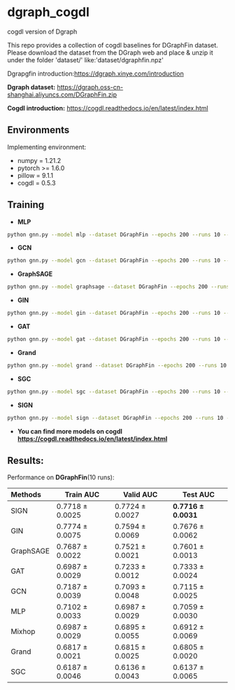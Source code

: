 # dgraph_cogdl
cogdl version of Dgraph

This repo provides a collection of cogdl baselines for DGraphFin dataset. Please download the dataset from the DGraph web and place & unzip it under the folder 'dataset/' like:'dataset/dgraphfin.npz'

Dgrapgfin introduction:https://dgraph.xinye.com/introduction

**Dgraph dataset:** https://dgraph.oss-cn-shanghai.aliyuncs.com/DGraphFin.zip

**Cogdl introduction:** https://cogdl.readthedocs.io/en/latest/index.html

## Environments
Implementing environment:  
- numpy = 1.21.2  
- pytorch >= 1.6.0  
- pillow = 9.1.1
- cogdl = 0.5.3

## Training

- **MLP**
```bash
python gnn.py --model mlp --dataset DGraphFin --epochs 200 --runs 10 --device 0
```

- **GCN**
```bash
python gnn.py --model gcn --dataset DGraphFin --epochs 200 --runs 10 --device 0
```

- **GraphSAGE**
```bash
python gnn.py --model graphsage --dataset DGraphFin --epochs 200 --runs 10 --device 0
```

- **GIN**
```bash
python gnn.py --model gin --dataset DGraphFin --epochs 200 --runs 10 --device 0
```

- **GAT**
```bash
python gnn.py --model gat --dataset DGraphFin --epochs 200 --runs 10 --device 0
```

- **Grand**
```bash
python gnn.py --model grand --dataset DGraphFin --epochs 200 --runs 10 --device 0
```

- **SGC**
```bash
python gnn.py --model sgc --dataset DGraphFin --epochs 200 --runs 10 --device 0
```

- **SIGN**
```bash
python gnn.py --model sign --dataset DGraphFin --epochs 200 --runs 10 --device 0
```


- **You can find more models on cogdl https://cogdl.readthedocs.io/en/latest/index.html**


## Results:
Performance on **DGraphFin**(10 runs):

| Methods   | Train AUC  | Valid AUC  | Test AUC  |
|  :----  |  ---- |  ---- | ---- |
| SIGN | 0.7718 ± 0.0025 | 0.7724 ± 0.0027 | **0.7716 ± 0.0031** |
| GIN | 0.7774 ± 0.0075 | 0.7594 ± 0.0069 | 0.7676 ± 0.0062 |
| GraphSAGE| 0.7687 ± 0.0022 | 0.7521 ± 0.0021 | 0.7601 ± 0.0013 |
| GAT  | 0.6987 ± 0.0029 | 0.7233 ± 0.0012 | 0.7333 ± 0.0024 |
| GCN | 0.7187 ± 0.0039 | 0.7093 ± 0.0048 | 0.7115 ± 0.0025 |
| MLP | 0.7102 ± 0.0033 | 0.6987 ± 0.0029 | 0.7059 ± 0.0030 |
| Mixhop | 0.6987 ± 0.0029 | 0.6895 ± 0.0055 | 0.6912 ± 0.0069 |
| Grand  | 0.6817 ± 0.0021 | 0.6815 ± 0.0025 | 0.6805 ± 0.0020 |
| SGC | 0.6187 ± 0.0046 | 0.6136 ± 0.0043 | 0.6137 ± 0.0065 |



